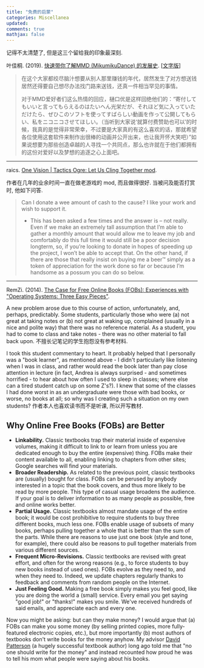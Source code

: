```yaml
---
title: "免费的启蒙"
categories: Miscellanea
updated: 
comments: true
mathjax: false
---
```


记得不太清楚了, 但是这三个留给我的印象最深刻.

叶佳桐. (2019). [快速带你了解MMD (MikumikuDance) 的发展史](https://www.bilibili.com/video/BV1NJ41167JD). [[文字版](https://www.zhihu.com/question/56706745/answer/152750945)]

> 在这个大家都绞尽脑汁想要从别人那里赚钱的年代，居然发生了对方想送钱居然还得要自己想尽办法找门路来送钱，还真一件相当罕见的事情。
> 
> 对于MMD爱好者们这么热情的回应，樋口优是这样回绝他们的：“寄付してもいいと言ってもらえるのはたいへん光栄だが、それほど気に入っていただけたら、ぜひこのソフトを使ってすばらしい動画を作って公開してもらい、私をニコニコさせてほしい。（当听到大家说‘就算付费赞助也可以’的时候，我真的是觉得非常荣幸，不过要是大家真的有这么喜欢的话，那就希望各位使用这套软件来制作出很棒的动画并公开出来，也让我开怀大笑吧）”如果说想要为那些创造卓越的人寻找一个共同点，那么也许就在于他们都拥有的这份对爱好以及梦想的追逐之心上面吧。

<!-- more -->

---

raics. [One Vision \| Tactics Ogre: Let Us Cling Together mod](https://www.moddb.com/mods/one-vision1/).

作者在几年的业余时间一直在做老游戏的 mod, 而且做得很好. 当被问及能否打赏时, 他如下问答.

> Can I donate a wee amount of cash to the cause? I like your work and wish to support it.
> 
> - This has been asked a few times and the answer is – not really. Even if we make an extremely tall assumption that I’m able to gather a monthly amount that would allow me to leave my job and comfortably do this full time it would still be a poor decision longterm, so, if you’re looking to donate in hopes of speeding up the project, I won’t be able to accept that. On the other hand, if there are those that really insist on buying me a beer™ simply as a token of appreciation for the work done so far or because I’m handsome as a possum you can do so below.

---

RemZi. (2014). [The Case for Free Online Books (FOBs): Experiences with "Operating Systems: Three Easy Pieces"](http://from-a-to-remzi.blogspot.com/2014/01/the-case-for-free-online-books-fobs.html).

A new problem arose due to this course of action, unfortunately, and, perhaps, predictably. Some students, particularly those who were (a) not great at taking notes or (b) not great at waking up, complained (usually in a nice and polite way) that there was no reference material. As a student, you had to come to class and take notes - there was no other material to fall back upon. 不擅长记笔记的学生抱怨没有参考材料.

I took this student commentary to heart. It probably helped that I personally was a "book learner", as mentioned above - I didn't particularly like listening when I was in class, and rather would read the book later than pay close attention in lecture (in fact, Andrea is always surprised - and sometimes horrified - to hear about how often I used to sleep in classes; where else can a tired student catch up on some Z's?). I knew that some of the classes I had done worst in as an undergraduate were those with bad books, or worse, no books at all; so why was I creating such a situation on my own students? 作者本人也喜欢读书而不是听课, 所以开写教材.


## Why Online Free Books (FOBs) are Better

*   **Linkability.** Classic textbooks trap their material inside of expensive volumes, making it difficult to link to or learn from unless you are dedicated enough to buy the entire (expensive) thing. FOBs make their content available to all, enabling linking to chapters from other sites; Google searches will find your materials.
*   **Broader Readership.** As related to the previous point, classic textbooks are (usually) bought for class. FOBs can be perused by anybody interested in a topic that the book covers, and thus more likely to be read by more people. This type of casual usage broadens the audience. If your goal is to deliver information to as many people as possible, free and online works better.
*   **Partial Usage.** Classic textbooks almost mandate usage of the entire book; it would be cost prohibitive to require students to buy three different books, much less one. FOBs enable usage of subsets of many books, perhaps pulling together a whole that is better than the sum of the parts. While there are reasons to use just one book (style and tone, for example), there could also be reasons to pull together materials from various different sources.
*   **Frequent Micro-Revisions.** Classic textbooks are revised with great effort, and often for the wrong reasons (e.g., to force students to buy new books instead of used ones). FOBs evolve as they need to, and when they need to. Indeed, we update chapters regularly thanks to feedback and comments from random people on the Internet.
*   **Just Feeling Good.** Making a free book simply makes you feel good, like you are doing the world a (small) service. Every email you get saying "good job!" or "thanks!" makes you smile. We've received hundreds of said emails, and appreciate each and every one.

Now you might be asking: but can they make money? I would argue that (a) FOBs can make you some money (by selling printed copies, more fully-featured electronic copies, etc.), but more importantly (b) most authors of textbooks don't write books for the money anyhow. My advisor [David Patterson](http://www.cs.berkeley.edu/~pattrsn/) (a hugely successful textbook author) long ago told me that "no one should write for the money" and instead recounted how proud he was to tell his mom what people were saying about his books.